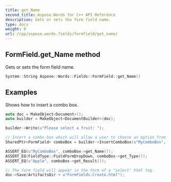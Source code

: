 ```yaml
---
title: get_Name
second_title: Aspose.Words for C++ API Reference
description: Gets or sets the form field name. 
type: docs
weight: 0
url: /cpp/aspose.words.fields/formfield/get_name/
---
```

## FormField.get_Name method


Gets or sets the form field name.

```cpp
System::String Aspose::Words::Fields::FormField::get_Name()
```


## Examples




Shows how to insert a combo box. 
```cpp
auto doc = MakeObject<Document>();
auto builder = MakeObject<DocumentBuilder>(doc);

builder->Write(u"Please select a fruit: ");

// Insert a combo box which will allow a user to choose an option from a collection of strings.
SharedPtr<FormField> comboBox = builder->InsertComboBox(u"MyComboBox", MakeArray<String>({u"Apple", u"Banana", u"Cherry"}), 0);

ASSERT_EQ(u"MyComboBox", comboBox->get_Name());
ASSERT_EQ(FieldType::FieldFormDropDown, comboBox->get_Type());
ASSERT_EQ(u"Apple", comboBox->get_Result());

// The form field will appear in the form of a "select" html tag.
doc->Save(ArtifactsDir + u"FormFields.Create.html");
```

